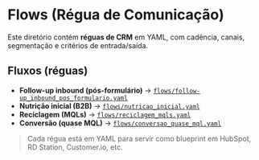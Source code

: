 # Flows (Régua de Comunicação)

Este diretório contém **réguas de CRM** em YAML, com cadência, canais, segmentação e critérios de entrada/saída.

## Fluxos (réguas)
- **Follow-up inbound (pós-formulário)** → [`flows/follow-up_inbound_pos_formulario.yaml`](flows/followup_inbound.yaml)  
- **Nutrição inicial (B2B)** → [`flows/nutricao_inicial.yaml`](flows/nutricao_inicial.yaml)  
- **Reciclagem (MQLs)** → [`flows/reciclagem_mqls.yaml`](flows/reciclagem_mqls.yaml)  
- **Conversão (quase MQL)** →  [`flows/conversao_quase_mql.yaml`](flows/conversao_quase_mql.yaml)  

> Cada régua está em YAML para servir como blueprint em HubSpot, RD Station, Customer.io, etc.

